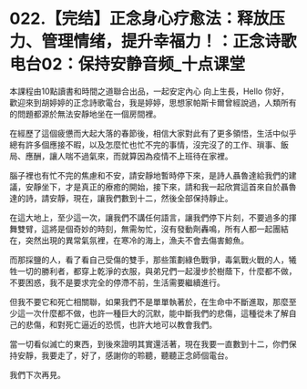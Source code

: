 # 022.【完结】正念身心疗愈法：释放压力、管理情绪，提升幸福力！：正念诗歌电台02：保持安静音频_十点课堂

本課程由10點讀書和時間之道聯合出品，一起安定內心 向上生長，Hello 你好，歡迎來到胡婷婷的正念詩歌電台，我是婷婷，思想家帕斯卡爾曾經說過，人類所有的問題都源於無法安靜地坐在一個房間裡。

在經歷了這個疲憊而大起大落的春節後，相信大家對此有了更多領悟，生活中似乎總有許多個應接不暇，以及怎麼忙也忙不完的事情，沒完沒了的工作、瑣事、飯局、應酬，讓人喘不過氣來，而就算因為疫情不上班待在家裡。

腦子裡也有忙不完的焦慮和不安，請安靜地暫時停下來，是詩人聶魯達給我們的建議，安靜坐下，才是真正的療癒的開始，接下來，請和我一起欣賞這首來自於聶魯達的詩，請安靜，現在，讓我們數到十二，然後全部保持靜止。

在這大地上，至少這一次，讓我們不講任何語言，讓我們停下片刻，不要過多的揮舞雙臂，這將是個奇妙的時刻，無需匆忙，沒有發動劑轟鳴，所有人都一起團結在，突然出現的異常氣氛裡，在寒冷的海上，漁夫不會去傷害鯨魚。

而那採鹽的人，看了看自己受傷的雙手，那些策劃綠色戰爭，毒氣戰火戰的人，犧牲一切的勝利者，都穿上乾淨的衣服，與弟兄們一起漫步於樹蔭下，什麼都不做，不要困惑，我不是要求完全的停滯不前，生活需要繼續進行。

但我不要它和死亡相關聯，如果我們不是單單執著於，在生命中不斷進取，那麼至少這一次什麼都不做，也許一種巨大的沉默，能中斷我們的悲傷，這種從未了解自己的悲傷，和對死亡逼近的恐慌，也許大地可以教會我們。

當一切看似滅亡的東西，到後來證明其實還活著，現在我要一直數到十二，你們保持安靜，我要走了，好了，感謝你的聆聽，聽聽正念師個電台。

我們下次再見。